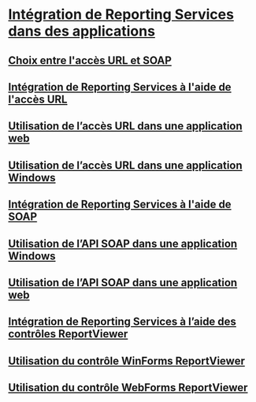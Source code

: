 # [Intégration de Reporting Services dans des applications](integrating-reporting-services-into-applications.md)
## [Choix entre l'accès URL et SOAP](choosing-between-url-access-and-soap.md)
## [Intégration de Reporting Services à l'aide de l'accès URL](integrating-reporting-services-using-url-access.md)
## [Utilisation de l’accès URL dans une application web](integrating-reporting-services-using-url-access-web-application.md)
## [Utilisation de l’accès URL dans une application Windows](integrating-reporting-services-using-url-access-windows-application.md)
## [Intégration de Reporting Services à l'aide de SOAP](integrating-reporting-services-using-soap.md)
## [Utilisation de l’API SOAP dans une application Windows](integrating-reporting-services-using-soap-windows-application.md)
## [Utilisation de l’API SOAP dans une application web](integrating-reporting-services-using-soap-web-application.md)
## [Intégration de Reporting Services à l’aide des contrôles ReportViewer](integrating-reporting-services-using-reportviewer-controls.md)
## [Utilisation du contrôle WinForms ReportViewer](using-the-winforms-reportviewer-control.md)
## [Utilisation du contrôle WebForms ReportViewer](using-the-webforms-reportviewer-control.md)
